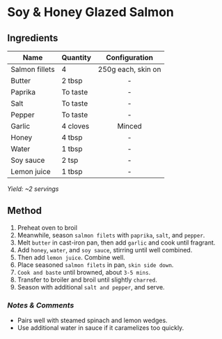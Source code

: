 # Soy & Honey Glazed Salmon

## Ingredients

| Name           | Quantity |   Configuration    |
| -------------- | -------- | :----------------: |
| Salmon fillets | 4        | 250g each, skin on |
| Butter         | 2 tbsp   |         -          |
| Paprika        | To taste |         -          |
| Salt           | To taste |         -          |
| Pepper         | To taste |         -          |
| Garlic         | 4 cloves |       Minced       |
| Honey          | 4 tbsp   |         -          |
| Water          | 1 tbsp   |         -          |
| Soy sauce      | 2 tsp    |         -          |
| Lemon juice    | 1 tbsp   |         -          |

_Yield: ~2 servings_

## Method

1. Preheat oven to broil
1. Meanwhile, season `salmon filets` with `paprika`, `salt`, and `pepper`.
1. Melt `butter` in cast-iron pan, then add `garlic` and cook until fragrant.
1. Add `honey`, `water`, and `soy sauce`, stirring until well combined.
1. Then add `lemon juice`. Combine well.
1. Place seasoned `salmon filets` in pan, `skin side down`.
1. `Cook and baste` until browned, about `3-5 mins`.
1. Transfer to broiler and broil until slightly `charred`.
1. Season with additional `salt and pepper`, and serve.

### _Notes & Comments_

- Pairs well with steamed spinach and lemon wedges.
- Use additional water in sauce if it caramelizes too quickly.
